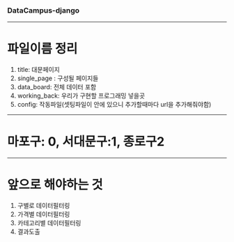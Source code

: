 ### DataCampus-django
---
# 파일이름 정리 

1. title: 대문페이지
2. single_page : 구성될 페이지들
3. data_board: 전체 데이터 포함
4. working_back: 우리가 구현할 프로그래밍 넣을곳
5. config: 작동파일(셋팅파일이 안에 있으니 추가할때마다 url을 추가해줘야함)

---
# 마포구: 0, 서대문구:1, 종로구2
---
# 앞으로 해야하는 것
1. 구별로 데이터필터링
2. 가격별 데이터필터링
3. 카테고리별 데이터필터링
4. 결과도출

